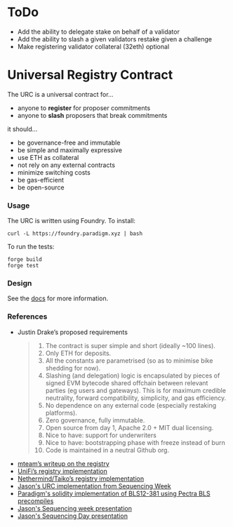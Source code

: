 # ToDo
- Add the ability to delegate stake on behalf of a validator
- Add the ability to slash a given validators restake given a challenge
- Make registering validator collateral (32eth) optional

# Universal Registry Contract

The URC is a universal contract for… 
- anyone to **register** for proposer commitments
- anyone to **slash** proposers that break commitments

it should…
- be governance-free and immutable
- be simple and maximally expressive
- use ETH as collateral
- not rely on any external contracts
- minimize switching costs
- be gas-efficient
- be open-source


### Usage
The URC is written using Foundry. To install:
```
curl -L https://foundry.paradigm.xyz | bash
```

To run the tests:
```
forge build
forge test
```

### Design
See the [docs](./docs/overview.md) for more information.

### References
- Justin Drake’s proposed requirements
    > 1. The contract is super simple and short (ideally ~100 lines).
    > 2. Only ETH for deposits.
    > 3. All the constants are parametrised (so as to minimise bike shedding for now).
    > 4. Slashing (and delegation) logic is encapsulated by pieces of signed EVM bytecode shared offchain between relevant parties (eg users and gateways). This is for maximum credible neutrality, forward compatibility, simplicity, and gas efficiency.
    > 5. No dependence on any external code (especially restaking platforms).
    > 6. Zero governance, fully immutable.
    > 7. Open source from day 1, Apache 2.0 + MIT dual licensing.
    > 8. Nice to have: support for underwriters
    > 9. Nice to have: bootstrapping phase with freeze instead of burn
    > 10. Code is maintained in a neutral Github org.
- [mteam’s writeup on the registry](https://hackmd.io/@mteam/unfiedpreconfregistry)
- [UniFi’s registry implementation](https://github.com/PufferFinance/UniFi/blob/main/l1-contracts/src/UniFiAVSManager.sol)
- [Nethermind/Taiko’s registry implementation](https://github.com/NethermindEth/taiko-Preconf-AVS/)
- [Jason's URC implementation from Sequencing Week](https://github.com/PufferFinance/preconfs)
- [Paradigm's solidity implementation of BLS12-381 using Pectra BLS precompiles](https://github.com/paradigmxyz/forge-alphanet/blob/main/src/sign/BLS.sol)
- [Jason's Sequencing week presentation](https://docs.google.com/presentation/d/1-iuKIMwV9lxw4BBdhHL3_hWDysTWOWS-lWPpCmDvl6g/edit#slide=id.g3131bf307dc_0_67)
- [Jason's Sequencing Day presentation](https://docs.google.com/presentation/d/1aR1iY4bcRc3RApAt2xx1gV7DEqcEQZZd0rgMo3ozXC0/edit#slide=id.p)
